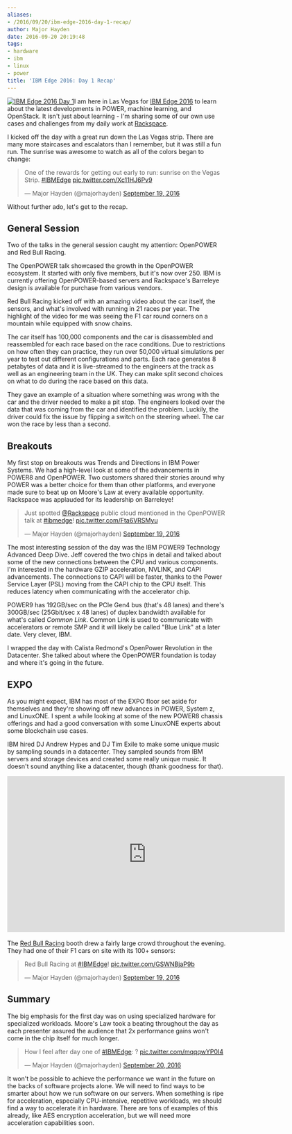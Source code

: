 ```yaml
---
aliases:
- /2016/09/20/ibm-edge-2016-day-1-recap/
author: Major Hayden
date: 2016-09-20 20:19:48
tags:
- hardware
- ibm
- linux
- power
title: 'IBM Edge 2016: Day 1 Recap'
---
```


[<img src="/wp-content/uploads/2016/09/IMG_20160919_090354077_TOP-e1474402617332.jpg" alt="IBM Edge 2016 Day 1" width="1024" height="309" class="aligncenter size-full wp-image-6434" srcset="/wp-content/uploads/2016/09/IMG_20160919_090354077_TOP-e1474402617332.jpg 1024w, /wp-content/uploads/2016/09/IMG_20160919_090354077_TOP-e1474402617332-300x91.jpg 300w, /wp-content/uploads/2016/09/IMG_20160919_090354077_TOP-e1474402617332-768x232.jpg 768w" sizes="(max-width: 1024px) 100vw, 1024px" />][1]I am here in Las Vegas for [IBM Edge 2016][2] to learn about the latest developments in POWER, machine learning, and OpenStack. It isn't just about learning - I'm sharing some of our own use cases and challenges from my daily work at [Rackspace][3].

I kicked off the day with a great run down the Las Vegas strip. There are many more staircases and escalators than I remember, but it was still a fun run. The sunrise was awesome to watch as all of the colors began to change:

<blockquote class="twitter-tweet tw-align-center" data-width="500">
  <p lang="en" dir="ltr">
    One of the rewards for getting out early to run: sunrise on the Vegas Strip. <a href="https://twitter.com/hashtag/IBMEdge?src=hash">#IBMEdge</a> <a href="https://t.co/Xc11HJ6Pv9">pic.twitter.com/Xc11HJ6Pv9</a>
  </p>

  <p>
    &mdash; Major Hayden (@majorhayden) <a href="https://twitter.com/majorhayden/status/777860950779191296">September 19, 2016</a>
  </p>
</blockquote>



Without further ado, let's get to the recap.

## General Session

Two of the talks in the general session caught my attention: OpenPOWER and Red Bull Racing.

The OpenPOWER talk showcased the growth in the OpenPOWER ecosystem. It started with only five members, but it's now over 250. IBM is currently offering OpenPOWER-based servers and Rackspace's Barreleye design is available for purchase from various vendors.

Red Bull Racing kicked off with an amazing video about the car itself, the sensors, and what's involved with running in 21 races per year. The highlight of the video for me was seeing the F1 car round corners on a mountain while equipped with snow chains.

The car itself has 100,000 components and the car is disassembled and reassembled for each race based on the race conditions. Due to restrictions on how often they can practice, they run over 50,000 virtual simulations per year to test out different configurations and parts. Each race generates 8 petabytes of data and it is live-streamed to the engineers at the track as well as an engineering team in the UK. They can make split second choices on what to do during the race based on this data.

They gave an example of a situation where something was wrong with the car and the driver needed to make a pit stop. The engineers looked over the data that was coming from the car and identified the problem. Luckily, the driver could fix the issue by flipping a switch on the steering wheel. The car won the race by less than a second.

## Breakouts

My first stop on breakouts was Trends and Directions in IBM Power Systems. We had a high-level look at some of the advancements in POWER8 and OpenPOWER. Two customers shared their stories around why POWER was a better choice for them than other platforms, and everyone made sure to beat up on Moore's Law at every available opportunity. Rackspace was applauded for its leadership on Barreleye!

<blockquote class="twitter-tweet tw-align-center" data-width="500">
  <p lang="en" dir="ltr">
    Just spotted <a href="https://twitter.com/Rackspace">@Rackspace</a> public cloud mentioned in the OpenPOWER talk at <a href="https://twitter.com/hashtag/ibmedge?src=hash">#ibmedge</a>! <a href="https://t.co/Fta6VRSMyu">pic.twitter.com/Fta6VRSMyu</a>
  </p>

  <p>
    &mdash; Major Hayden (@majorhayden) <a href="https://twitter.com/majorhayden/status/777930188264906752">September 19, 2016</a>
  </p>
</blockquote>



The most interesting session of the day was the IBM POWER9 Technology Advanced Deep Dive. Jeff covered the two chips in detail and talked about some of the new connections between the CPU and various components. I'm interested in the hardware GZIP acceleration, NVLINK, and CAPI advancements. The connections to CAPI will be faster, thanks to the Power Service Layer (PSL) moving from the CAPI chip to the CPU itself. This reduces latency when communicating with the accelerator chip.

POWER9 has 192GB/sec on the PCIe Gen4 bus (that's 48 lanes) and there's 300GB/sec (25Gbit/sec x 48 lanes) of duplex bandwidth available for what's called _Common Link_. Common Link is used to communicate with accelerators or remote SMP and it will likely be called "Blue Link" at a later date. Very clever, IBM.

I wrapped the day with Calista Redmond's OpenPower Revolution in the Datacenter. She talked about where the OpenPOWER foundation is today and where it's going in the future.

## EXPO

As you might expect, IBM has most of the EXPO floor set aside for themselves and they're showing off new advances in POWER, System z, and LinuxONE. I spent a while looking at some of the new POWER8 chassis offerings and had a good conversation with some LinuxONE experts about some blockchain use cases.

IBM hired DJ Andrew Hypes and DJ Tim Exile to make some unique music by sampling sounds in a datacenter. They sampled sounds from IBM servers and storage devices and created some really unique music. It doesn't sound anything like a datacenter, though (thank goodness for that).

<span class="embed-youtube" style="text-align:center; display: block;"><iframe class='youtube-player' type='text/html' width='640' height='360' src='https://www.youtube.com/embed/ZORBcubiV3I?version=3&#038;rel=1&#038;fs=1&#038;autohide=2&#038;showsearch=0&#038;showinfo=1&#038;iv_load_policy=1&#038;wmode=transparent' allowfullscreen='true' style='border:0;'></iframe></span>

The [Red Bull Racing][7] booth drew a fairly large crowd throughout the evening. They had one of their F1 cars on site with its 100+ sensors:

<blockquote class="twitter-tweet tw-align-center" data-width="500">
  <p lang="en" dir="ltr">
    Red Bull Racing at <a href="https://twitter.com/hashtag/IBMEdge?src=hash">#IBMEdge</a>! <a href="https://t.co/GSWNBjaP9b">pic.twitter.com/GSWNBjaP9b</a>
  </p>

  <p>
    &mdash; Major Hayden (@majorhayden) <a href="https://twitter.com/majorhayden/status/777676547394244608">September 19, 2016</a>
  </p>
</blockquote>



## Summary

The big emphasis for the first day was on using specialized hardware for specialized workloads. Moore's Law took a beating throughout the day as each presenter assured the audience that 2x performance gains won't come in the chip itself for much longer.

<blockquote class="twitter-tweet tw-align-center" data-width="500">
  <p lang="en" dir="ltr">
    How I feel after day one of <a href="https://twitter.com/hashtag/IBMEdge?src=hash">#IBMEdge</a>: ? <a href="https://t.co/mqqqwYP0I4">pic.twitter.com/mqqqwYP0I4</a>
  </p>

  <p>
    &mdash; Major Hayden (@majorhayden) <a href="https://twitter.com/majorhayden/status/778046768789397505">September 20, 2016</a>
  </p>
</blockquote>



It won't be possible to achieve the performance we want in the future on the backs of software projects alone. We will need to find ways to be smarter about how we run software on our servers. When something is ripe for acceleration, especially CPU-intensive, repetitive workloads, we should find a way to accelerate it in hardware. There are tons of examples of this already, like AES encryption acceleration, but we will need more acceleration capabilities soon.

 [1]: /wp-content/uploads/2016/09/IMG_20160919_090354077_TOP-e1474402617332.jpg
 [2]: http://www-03.ibm.com/systems/edge/
 [3]: http://www.rackspace.com/
 [7]: https://twitter.com/redbullracing